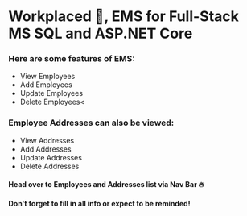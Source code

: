 # Workplaced 📅, EMS for Full-Stack MS SQL and ASP.NET Core

### Here are some features of EMS:
- View Employees
- Add Employees</li>
- Update Employees
- Delete Employees<


### Employee Addresses can also be viewed:
- View Addresses
- Add Addresses
- Update Addresses
- Delete Addresses

#### Head over to Employees and Addresses list via Nav Bar 🔥
#### Don't forget to fill in all info or expect to be reminded!
